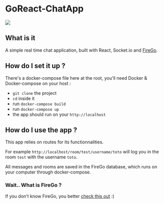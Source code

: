 # GoReact-ChatApp

![](https://i.ibb.co/Ph8LBWH/Annotation-2020-05-24-210246.png)

## What is it

A simple real time chat application, built with React, Socket.io and [FireGo](https://github.com/AppliNH/firego).

## How do I set it up ?

There's a docker-compose file here at the root, you'll need Docker & Docker-compose on your host :

- ```git clone``` the project
- ```cd``` inside it
- run ```docker-compose build```
- run ```docker-compose up```
- the app should run on your ```http://localhost```

## How do I use the app ?

This app relies on routes for its functionnalities.

For example ```http://localhost/room/test/username/toto``` will log you in the room ```test``` with the username ```toto```.

All messages and rooms are saved in the FireGo database, which runs on your computer through docker-compose.



### Wait.. What is FireGo ?

If you don't know FireGo, you better [check this out](https://github.com/AppliNH/firego) :)